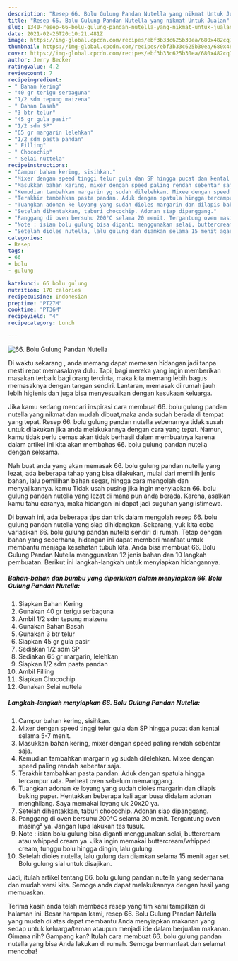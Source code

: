 ```yaml
---
description: "Resep 66. Bolu Gulung Pandan Nutella yang nikmat Untuk Jualan"
title: "Resep 66. Bolu Gulung Pandan Nutella yang nikmat Untuk Jualan"
slug: 1340-resep-66-bolu-gulung-pandan-nutella-yang-nikmat-untuk-jualan
date: 2021-02-26T20:10:21.481Z
image: https://img-global.cpcdn.com/recipes/ebf3b33c625b30ea/680x482cq70/66-bolu-gulung-pandan-nutella-foto-resep-utama.jpg
thumbnail: https://img-global.cpcdn.com/recipes/ebf3b33c625b30ea/680x482cq70/66-bolu-gulung-pandan-nutella-foto-resep-utama.jpg
cover: https://img-global.cpcdn.com/recipes/ebf3b33c625b30ea/680x482cq70/66-bolu-gulung-pandan-nutella-foto-resep-utama.jpg
author: Jerry Becker
ratingvalue: 4.2
reviewcount: 7
recipeingredient:
- " Bahan Kering"
- "40 gr terigu serbaguna"
- "1/2 sdm tepung maizena"
- " Bahan Basah"
- "3 btr telur"
- "45 gr gula pasir"
- "1/2 sdm SP"
- "65 gr margarin lelehkan"
- "1/2 sdm pasta pandan"
- " Filling"
- " Chocochip"
- " Selai nuttela"
recipeinstructions:
- "Campur bahan kering, sisihkan."
- "Mixer dengan speed tinggi telur gula dan SP hingga pucat dan kental selama 5-7 menit."
- "Masukkan bahan kering, mixer dengan speed paling rendah sebentar saja."
- "Kemudian tambahkan margarin yg sudah dilelehkan. Mixee dengan speed paling rendah sebentar saja."
- "Terakhir tambahkan pasta pandan. Aduk dengan spatula hingga tercampur rata. Preheat oven sebelum memanggang."
- "Tuangkan adonan ke loyang yang sudah dioles margarin dan dilapis baking paper. Hentakkan beberapa kali agar busa didalam adonan menghilang. Saya memakai loyang uk 20x20 ya."
- "Setelah dihentakkan, taburi chocochip. Adonan siap dipanggang."
- "Panggang di oven bersuhu 200°C selama 20 menit. Tergantung oven masing² ya. Jangan lupa lakukan tes tusuk."
- "Note : isian bolu gulung bisa diganti menggunakan selai, buttercream atau whipped cream ya. Jika ingin memakai buttercream/whipped cream, tunggu bolu hingga dingin, lalu gulung."
- "Setelah dioles nutella, lalu gulung dan diamkan selama 15 menit agar set. Bolu gulung sial untuk disajikan."
categories:
- Resep
tags:
- 66
- bolu
- gulung

katakunci: 66 bolu gulung 
nutrition: 170 calories
recipecuisine: Indonesian
preptime: "PT27M"
cooktime: "PT36M"
recipeyield: "4"
recipecategory: Lunch

---
```



![66. Bolu Gulung Pandan Nutella](https://img-global.cpcdn.com/recipes/ebf3b33c625b30ea/680x482cq70/66-bolu-gulung-pandan-nutella-foto-resep-utama.jpg)

Di waktu  sekarang , anda memang dapat memesan hidangan jadi tanpa mesti repot memasaknya dulu. Tapi, bagi mereka yang ingin memberikan masakan terbaik bagi orang tercinta, maka kita memang lebih bagus memasaknya dengan tangan sendiri. Lantaran, memasak di rumah jauh lebih higienis dan juga bisa menyesuaikan dengan kesukaan keluarga.

Jika kamu sedang mencari inspirasi cara membuat 66. bolu gulung pandan nutella yang nikmat dan mudah dibuat,maka anda sudah berada di tempat yang tepat. Resep 66. bolu gulung pandan nutella  sebenarnya tidak susah untuk dilakukan jika anda melakukannya dengan cara yang tepat. Namun, kamu tidak perlu cemas akan tidak berhasil dalam membuatnya 
karena dalam artikel ini kita akan membahas 66. bolu gulung pandan nutella dengan seksama.  



Nah buat anda yang akan memasak 66. bolu gulung pandan nutella yang lezat, ada beberapa tahap yang bisa dilakukan, mulai dari memilih jenis bahan, lalu pemilihan bahan segar, hingga cara mengolah dan menyajikannya. kamu Tidak usah pusing jika ingin menyiapkan 66. bolu gulung pandan nutella yang lezat di mana pun anda berada. Karena, asalkan kamu  tahu caranya, maka hidangan ini dapat jadi suguhan yang istimewa.

Di bawah ini, ada beberapa tips dan trik dalam mengolah resep 66. bolu gulung pandan nutella yang siap dihidangkan. Sekarang, yuk kita coba variasikan 66. bolu gulung pandan nutella sendiri di rumah. Tetap dengan bahan yang sederhana, hidangan ini dapat memberi manfaat untuk membantu menjaga kesehatan tubuh kita. Anda bisa membuat 66. Bolu Gulung Pandan Nutella menggunakan 12 jenis bahan dan 10 langkah pembuatan. Berikut ini langkah-langkah untuk menyiapkan hidangannya.

<!--inarticleads1-->

##### Bahan-bahan dan bumbu yang diperlukan dalam menyiapkan 66. Bolu Gulung Pandan Nutella:

1. Siapkan  Bahan Kering
1. Gunakan 40 gr terigu serbaguna
1. Ambil 1/2 sdm tepung maizena
1. Gunakan  Bahan Basah
1. Gunakan 3 btr telur
1. Siapkan 45 gr gula pasir
1. Sediakan 1/2 sdm SP
1. Sediakan 65 gr margarin, lelehkan
1. Siapkan 1/2 sdm pasta pandan
1. Ambil  Filling
1. Siapkan  Chocochip
1. Gunakan  Selai nuttela




<!--inarticleads2-->

##### Langkah-langkah menyiapkan 66. Bolu Gulung Pandan Nutella:

1. Campur bahan kering, sisihkan.
1. Mixer dengan speed tinggi telur gula dan SP hingga pucat dan kental selama 5-7 menit.
1. Masukkan bahan kering, mixer dengan speed paling rendah sebentar saja.
1. Kemudian tambahkan margarin yg sudah dilelehkan. Mixee dengan speed paling rendah sebentar saja.
1. Terakhir tambahkan pasta pandan. Aduk dengan spatula hingga tercampur rata. Preheat oven sebelum memanggang.
1. Tuangkan adonan ke loyang yang sudah dioles margarin dan dilapis baking paper. Hentakkan beberapa kali agar busa didalam adonan menghilang. Saya memakai loyang uk 20x20 ya.
1. Setelah dihentakkan, taburi chocochip. Adonan siap dipanggang.
1. Panggang di oven bersuhu 200°C selama 20 menit. Tergantung oven masing² ya. Jangan lupa lakukan tes tusuk.
1. Note : isian bolu gulung bisa diganti menggunakan selai, buttercream atau whipped cream ya. Jika ingin memakai buttercream/whipped cream, tunggu bolu hingga dingin, lalu gulung.
1. Setelah dioles nutella, lalu gulung dan diamkan selama 15 menit agar set. Bolu gulung sial untuk disajikan.




Jadi, itulah artikel tentang  66. bolu gulung pandan nutella  yang sederhana dan mudah versi kita. Semoga anda dapat melakukannya dengan hasil yang memuaskan. 

Terima kasih anda telah membaca resep yang tim kami tampilkan di halaman ini. Besar harapan kami, resep  66. Bolu Gulung Pandan Nutella yang mudah di atas dapat membantu Anda menyiapkan makanan yang sedap untuk keluarga/teman ataupun menjadi ide dalam berjualan makanan. Gimana nih? Gampang kan? Itulah cara membuat 66. bolu gulung pandan nutella yang bisa Anda lakukan di rumah. Semoga bermanfaat dan selamat mencoba!

